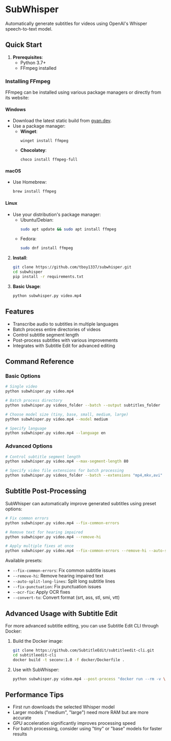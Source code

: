 # SubWhisper

Automatically generate subtitles for videos using OpenAI's Whisper speech-to-text model.

## Quick Start

1. **Prerequisites**: 
   - Python 3.7+
   - FFmpeg installed

### Installing FFmpeg

FFmpeg can be installed using various package managers or directly from its website:

#### Windows
- Download the latest static build from [gyan.dev](https://www.gyan.dev/ffmpeg/builds/).
- Use a package manager:
  - **Winget**:
    ```batch
    winget install ffmpeg
    ```
  - **Chocolatey**:
    ```batch
    choco install ffmpeg-full
    ```

#### macOS
- Use Homebrew:
  ```bash
  brew install ffmpeg
  ```

#### Linux
- Use your distribution's package manager:
  - Ubuntu/Debian:
    ```bash
    sudo apt update && sudo apt install ffmpeg
    ```
  - Fedora:
    ```bash
    sudo dnf install ffmpeg
    ```

2. **Install**:
   ```bash
   git clone https://github.com/tboy1337/subwhisper.git
   cd subwhisper
   pip install -r requirements.txt
   ```

3. **Basic Usage**:
   ```bash
   python subwhisper.py video.mp4
   ```

## Features

- Transcribe audio to subtitles in multiple languages
- Batch process entire directories of videos
- Control subtitle segment length
- Post-process subtitles with various improvements
- Integrates with Subtitle Edit for advanced editing

## Command Reference

### Basic Options

```bash
# Single video
python subwhisper.py video.mp4

# Batch process directory
python subwhisper.py videos_folder --batch --output subtitles_folder

# Choose model size (tiny, base, small, medium, large)
python subwhisper.py video.mp4 --model medium

# Specify language
python subwhisper.py video.mp4 --language en
```

### Advanced Options

```bash
# Control subtitle segment length
python subwhisper.py video.mp4 --max-segment-length 80

# Specify video file extensions for batch processing
python subwhisper.py videos_folder --batch --extensions "mp4,mkv,avi"
```

## Subtitle Post-Processing

SubWhisper can automatically improve generated subtitles using preset options:

```bash
# Fix common errors
python subwhisper.py video.mp4 --fix-common-errors

# Remove text for hearing impaired
python subwhisper.py video.mp4 --remove-hi

# Apply multiple fixes at once
python subwhisper.py video.mp4 --fix-common-errors --remove-hi --auto-split-long-lines
```

Available presets:
- `--fix-common-errors`: Fix common subtitle issues
- `--remove-hi`: Remove hearing impaired text
- `--auto-split-long-lines`: Split long subtitle lines
- `--fix-punctuation`: Fix punctuation issues
- `--ocr-fix`: Apply OCR fixes
- `--convert-to`: Convert format (srt, ass, stl, smi, vtt)

## Advanced Usage with Subtitle Edit

For more advanced subtitle editing, you can use Subtitle Edit CLI through Docker:

1. Build the Docker image:
   ```bash
   git clone https://github.com/SubtitleEdit/subtitleedit-cli.git
   cd subtitleedit-cli
   docker build -t seconv:1.0 -f docker/Dockerfile .
   ```

2. Use with SubWhisper:
   ```bash
   python subwhisper.py video.mp4 --post-process "docker run --rm -v \"$(pwd)\":/subtitles seconv:1.0 /subtitles/INPUT_FILE_BASENAME subrip /fixcommonerrors"
   ```

## Performance Tips

- First run downloads the selected Whisper model
- Larger models ("medium", "large") need more RAM but are more accurate
- GPU acceleration significantly improves processing speed
- For batch processing, consider using "tiny" or "base" models for faster results 